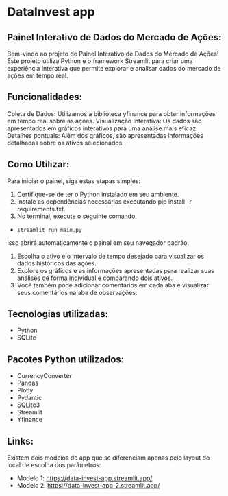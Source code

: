 # DataInvest app

## Painel Interativo de Dados do Mercado de Ações:
Bem-vindo ao projeto de Painel Interativo de Dados do Mercado de Ações! Este projeto utiliza Python e o framework Streamlit para criar uma experiência interativa que permite explorar e analisar dados do mercado de ações em tempo real.

## Funcionalidades:
Coleta de Dados: Utilizamos a biblioteca yfinance para obter informações em tempo real sobre as ações.
Visualização Interativa: Os dados são apresentados em gráficos interativos para uma análise mais eficaz.
Detalhes pontuais: Além dos gráficos, são apresentadas informações detalhadas sobre os ativos selecionados.

## Como Utilizar:
Para iniciar o painel, siga estas etapas simples:

1) Certifique-se de ter o Python instalado em seu ambiente.
2) Instale as dependências necessárias executando pip install -r requirements.txt.
3) No terminal, execute o seguinte comando:

-  `streamlit run main.py `

Isso abrirá automaticamente o painel em seu navegador padrão.

1) Escolha o ativo e o intervalo de tempo desejado para visualizar os dados históricos das ações.
2) Explore os gráficos e as informações apresentadas para realizar suas análises de forma individual e comparando dois ativos.
3) Você também pode adicionar comentários em cada aba e visualizar seus comentários na aba de observações.

## Tecnologias utilizadas:
- Python
- SQLite
  
## Pacotes Python utilizados:
- CurrencyConverter
- Pandas
- Plotly
- Pydantic
- SQLite3
- Streamlit
- Yfinance

## Links:
Existem dois modelos de app que se diferenciam apenas pelo layout do local de escolha dos parâmetros:
- Modelo 1: https://data-invest-app.streamlit.app/
- Modelo 2: https://data-invest-app-2.streamlit.app/

